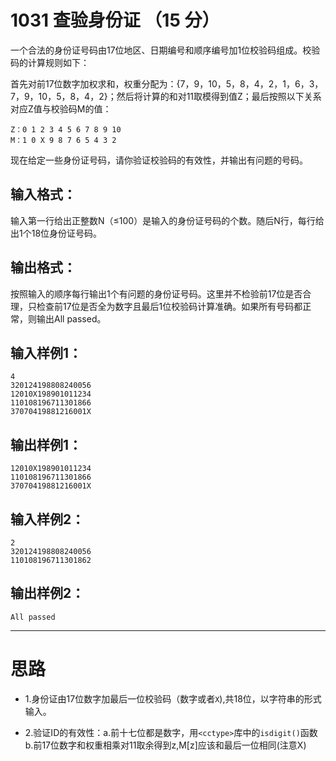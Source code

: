 #	1031 查验身份证 （15 分）

一个合法的身份证号码由17位地区、日期编号和顺序编号加1位校验码组成。校验码的计算规则如下：

首先对前17位数字加权求和，权重分配为：{7，9，10，5，8，4，2，1，6，3，7，9，10，5，8，4，2}；然后将计算的和对11取模得到值Z；最后按照以下关系对应Z值与校验码M的值：
```
Z：0 1 2 3 4 5 6 7 8 9 10
M：1 0 X 9 8 7 6 5 4 3 2
```
现在给定一些身份证号码，请你验证校验码的有效性，并输出有问题的号码。

##	输入格式：

输入第一行给出正整数N（≤100）是输入的身份证号码的个数。随后N行，每行给出1个18位身份证号码。

##	输出格式：

按照输入的顺序每行输出1个有问题的身份证号码。这里并不检验前17位是否合理，只检查前17位是否全为数字且最后1位校验码计算准确。如果所有号码都正常，则输出All passed。

##	输入样例1：
```
4
320124198808240056
12010X198901011234
110108196711301866
37070419881216001X
```
##	输出样例1：
```
12010X198901011234
110108196711301866
37070419881216001X
```
##	输入样例2：
```
2
320124198808240056
110108196711301862
```
##	输出样例2：
```
All passed
```
___

#	思路

*	1.身份证由17位数字加最后一位校验码（数字或者`X`),共18位，以字符串的形式输入。

*	2.验证ID的有效性：a.前十七位都是数字，用`<cctype>`库中的`isdigit()`函数 b.前17位数字和权重相乘对11取余得到z,M[z]应该和最后一位相同(注意X)